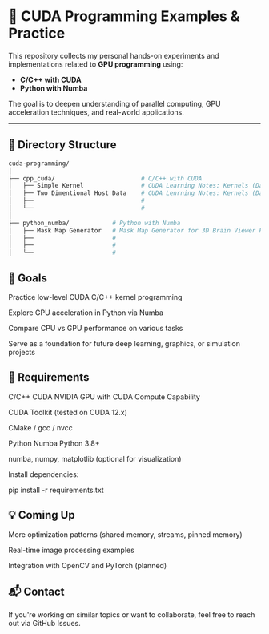 # 🚀 CUDA Programming Examples & Practice

This repository collects my personal hands-on experiments and implementations related to **GPU programming** using:

- **C/C++ with CUDA**
- **Python with Numba**

The goal is to deepen understanding of parallel computing, GPU acceleration techniques, and real-world applications.

---

## 📁 Directory Structure

```bash
cuda-programming/
│
├── cpp_cuda/                        # C/C++ with CUDA
│   ├── Simple Kernel                # CUDA Learning Notes: Kernels (Day 1)
│   ├── Two Dimentional Host Data    # CUDA Lenrning Notes: Kernels (Day 2)
│   ├──                              # 
│   └──                              # 
│
├── python_numba/            # Python with Numba
│   ├── Mask Map Generator   # Mask Map Generator for 3D Brain Viewer Project
│   ├──                      # 
│   ├──                      # 
│   └──                      # 
```

## 📌 Goals
Practice low-level CUDA C/C++ kernel programming

Explore GPU acceleration in Python via Numba

Compare CPU vs GPU performance on various tasks

Serve as a foundation for future deep learning, graphics, or simulation projects

## 🔧 Requirements
C/C++ CUDA
NVIDIA GPU with CUDA Compute Capability

CUDA Toolkit (tested on CUDA 12.x)

CMake / gcc / nvcc

Python Numba
Python 3.8+

numba, numpy, matplotlib (optional for visualization)

Install dependencies:

pip install -r requirements.txt
## 💡 Coming Up
More optimization patterns (shared memory, streams, pinned memory)

Real-time image processing examples

Integration with OpenCV and PyTorch (planned)

## 📬 Contact
If you're working on similar topics or want to collaborate, feel free to reach out via GitHub Issues.

